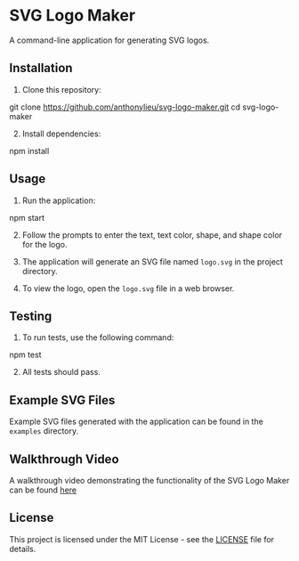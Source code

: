 # SVG Logo Maker

A command-line application for generating SVG logos.

## Installation

1. Clone this repository:

git clone https://github.com/anthonylieu/svg-logo-maker.git
cd svg-logo-maker

2. Install dependencies:

npm install

## Usage

1. Run the application:

npm start

2. Follow the prompts to enter the text, text color, shape, and shape color for the logo.

3. The application will generate an SVG file named `logo.svg` in the project directory.

4. To view the logo, open the `logo.svg` file in a web browser.

## Testing

1. To run tests, use the following command:

npm test

2. All tests should pass.

## Example SVG Files

Example SVG files generated with the application can be found in the `examples` directory.

## Walkthrough Video

A walkthrough video demonstrating the functionality of the SVG Logo Maker can be found [here](https://drive.google.com/file/d/1l0vFPiYv6qZCRC9oUPEUcQMoecJLpvlf/view)

## License

This project is licensed under the MIT License - see the [LICENSE](LICENSE) file for details.
